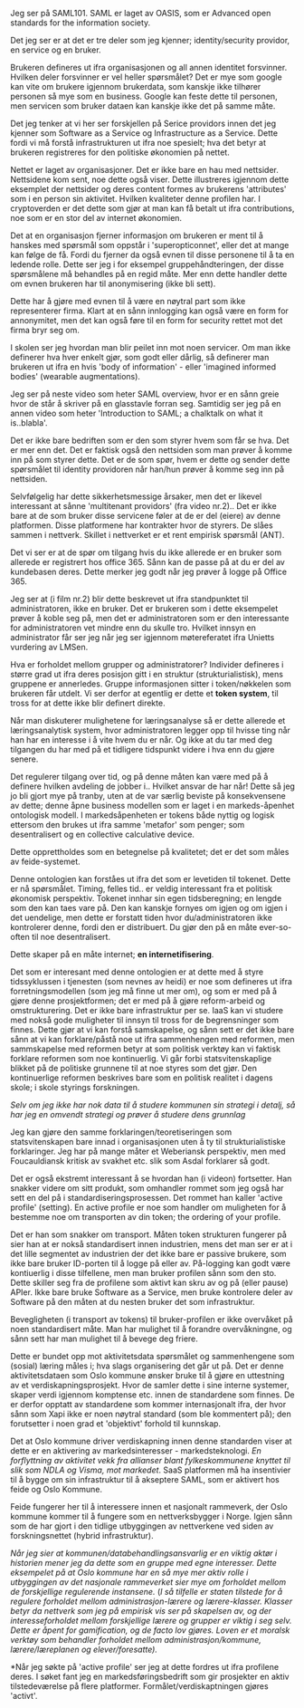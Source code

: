 
Jeg ser på SAML101. SAML er laget av OASIS, som er Advanced open standards for the information society. 

Det jeg ser er at det er tre deler som jeg kjenner; identity/security providor, en service og en bruker. 

Brukeren defineres ut ifra organisasjonen og all annen identitet forsvinner. Hvilken deler forsvinner er vel heller spørsmålet? Det er mye som google kan vite om brukere igjennom brukerdata, som kanskje ikke tilhører personen så mye som en business. Google kan feste dette til personen, men servicen som bruker dataen kan kanskje ikke det på samme måte. 

Det jeg tenker at vi her ser forskjellen på Serice providors innen det jeg kjenner som Software as a Service og Infrastructure as a Service. Dette fordi vi må forstå infrastrukturen ut ifra noe spesielt; hva det betyr at brukeren registreres for den politiske økonomien på nettet. 

Nettet er laget av organisasjoner. Det er ikke bare en hau med nettsider. Nettsidene kom sent, noe dette også viser. Dette illustreres igjennom dette eksemplet der nettsider og deres content formes av brukerens 'attributes' som i en person sin aktivitet. Hvilken kvaliteter denne profilen har. I cryptoverden er det dette som gjør at man kan få betalt ut ifra contributions, noe som er en stor del av internet økonomien. 

Det at en organisasjon fjerner informasjon om brukeren er ment til å hanskes med spørsmål som oppstår i 'superopticonnet', eller det at mange kan følge de få. Fordi du fjerner da også evnen til disse personene til å ta en ledende rolle. Dette ser jeg i for eksempel gruppehåndteringen, der disse spørsmålene må behandles på en regid måte. Mer enn dette handler dette om evnen brukeren har til anonymisering (ikke bli sett). 

Dette har å gjøre med evnen til å være en nøytral part som ikke representerer firma. Klart at en sånn innlogging kan også være en form for annonymitet, men det kan også føre til en form for security rettet mot det firma bryr seg om. 

I skolen ser jeg hvordan man blir peilet inn mot noen servicer. Om man ikke definerer hva hver enkelt gjør, som godt eller dårlig, så definerer man brukeren ut ifra en hvis 'body of information' - eller 'imagined informed bodies' (wearable augmentations). 



Jeg ser på neste video som heter SAML overview, hvor er en sånn greie hvor de står å skriver på en glasstavle forran seg. Samtidig ser jeg på en annen video som heter 'Introduction to SAML; a chalktalk on what it is..blabla'. 

Det er ikke bare bedriften som er den som styrer hvem som får se hva. Det er mer enn det. Det er faktisk også den nettsiden som man prøver å komme inn på som styrer dette. Det er de som spør, hvem er dette og sender dette spørsmålet til identity providoren når han/hun prøver å komme seg inn på nettsiden. 

Selvfølgelig har dette sikkerhetsmessige årsaker, men det er likevel interessant at sånne 'multitenant providors' (fra video nr.2).. Det er ikke bare at de som bruker disse servicene føler at de er del (eiere) av denne platformen. Disse platformene har kontrakter hvor de styrers. De slåes sammen i nettverk. Skillet i nettverket er et rent empirisk spørsmål (ANT). 

Det vi ser er at de spør om tilgang hvis du ikke allerede er en bruker som allerede er registrert hos office 365. Sånn kan de passe på at du er del av kundebasen deres. Dette merker jeg godt når jeg prøver å logge på Office 365. 

Jeg ser at (i film nr.2) blir dette beskrevet ut ifra standpunktet til administratoren, ikke en bruker. Det er brukeren som i dette eksempelet prøver å koble seg på, men det er administratoren som er den interessante for administratoren vet mindre enn du skulle tro. Hvilket innsyn en administrator får ser jeg når jeg ser igjennom møtereferatet ifra Unietts vurdering av LMSen. 

Hva er forholdet mellom grupper og administratorer? Individer defineres i større grad ut ifra deres posisjon gitt i en struktur (strukturialistisk), mens gruppene er annerledes. Gruppe informasjonen sitter i token/nøkkelen som brukeren får utdelt. Vi ser derfor at egentlig er dette et **token system**, til tross for at dette ikke blir definert direkte. 

Når man diskuterer mulighetene for læringsanalyse så er dette allerede et læringsanalytisk system, hvor administratoren legger opp til hvisse ting når han har en interesse i å vite hvem du er når. Og ikke at du tar med deg tilgangen du har med på et tidligere tidspunkt videre i hva enn du gjøre senere.

Det regulerer tilgang over tid, og på denne måten kan være med på å definere hvilken avdeling de jobber i.. Hvilket ansvar de har når! Dette så jeg jo bli gjort mye på tranby, uten at de var særlig beviste på konsekvensene av dette; denne åpne business modellen som er laget i en markeds-åpenhet ontologisk modell. I markedsåpenheten er tokens både nyttig og logisk ettersom den brukes ut ifra samme 'metafor' som penger; som desentralisert og en collective calculative device. 

Dette opprettholdes som en betegnelse på kvalitetet; det er det som måles av feide-systemet. 

Denne ontologien kan forståes ut ifra det som er levetiden til tokenet. Dette er nå spørsmålet. Timing, felles tid.. er veldig interessant fra et politisk økonomisk perspektiv. Tokenet innhar sin egen tidsberegning; en lengde som den kan taes vare på. Den kan kanskje fornyes om igjen og om igjen i det uendelige, men dette er forstatt tiden hvor du/administratoren ikke kontrolerer denne, fordi den er distribuert. Du gjør den på en måte ever-so-often til noe desentralisert.

Dette skaper på en måte internet; **en internetifisering**. 

Det som er interesant med denne ontologien er at dette med å styre tidssyklussen i tjenesten (som nevnes av heidi) er noe som defineres ut ifra forretningsmodellen (som jeg må finne ut mer om), og som er med på å gjøre denne prosjektformen; det er med på å gjøre reform-arbeid og omstrukturering. Det er ikke bare infrastruktur per se. IaaS kan vi studere med nokså gode muligheter til innsyn til tross for de begrensninger som finnes. Dette gjør at vi kan forstå samskapelse, og sånn sett er det ikke bare sånn at vi kan forklare/påstå noe ut ifra sammenhengen med reformen, men sammskapelse med reformen betyr at som politisk verktøy kan vi faktisk forklare reformen som noe kontinuerlig. Vi går forbi statsvitenskaplige blikket på de politiske grunnene til at noe styres som det gjør. Den kontinuerlige reformen beskrives bare som en politisk realitet i dagens skole; i skole styrings forskningen. 

*Selv om jeg ikke har nok data til å studere kommunen sin strategi i detalj, så har jeg en omvendt strategi og prøver å studere dens grunnlag*

Jeg kan gjøre den samme forklaringen/teoretiseringen som statsvitenskapen bare innad i organisasjonen uten å ty til strukturialistiske forklaringer. Jeg har på mange måter et Weberiansk perspektiv, men med Foucauldiansk kritisk av svakhet etc. slik som Asdal forklarer så godt.



Det er også ekstremt interessant å se hvordan han (i videon) fortsetter. Han snakker videre om sitt produkt, som omhandler rommet som jeg også har sett en del på i standardiseringsprosessen. Det rommet han kaller 'active profile' (setting). En active profile er noe som handler om muligheten for å bestemme noe om transporten av din token; the ordering of your profile. 

Det er han som snakker om transport. Måten token strukturen fungerer på sier han at er nokså standardisert innen industrien, mens det man ser er at i det lille segmentet av industrien der det ikke bare er passive brukere, som ikke bare bruker ID-porten til å logge på eller av. På-logging kan godt være kontiuerlig i disse tilfellene, men man bruker profilen sånn som den sto. Dette skiller seg fra de profilene som aktivt kan skru av og på (eller pause) APIer. Ikke bare bruke Software as a Service, men bruke kontrolere deler av Software på den måten at du nesten bruker det som infrastruktur. 

Bevegligheten (i transport av tokens) til bruker-profilen er ikke overvåket på noen standardisert måte. Man har mulighet til å forandre overvåkningne, og sånn sett har man mulighet til å bevege deg friere. 

Dette er bundet opp mot aktivitetsdata spørsmålet og sammenhengene som (sosial) læring måles i; hva slags organisering det går ut på. Det er denne aktivitetsdataen som Oslo kommune ønsker bruke til å gjøre en uttestning av et verdiskapningsprosjekt. Hvor de samler dette i sine interne systemer, skaper verdi igjennom komptense etc. innen de standardene som finnes. De er derfor opptatt av standardene som kommer internasjonalt ifra, der hvor sånn som Xapi ikke er noen nøytral standard (som ble kommentert på); den forutsetter i noen grad et 'objektivt' forhold til kunnskap.

Det at Oslo kommune driver verdiskapning innen denne standarden viser at dette er en aktivering av markedsinteresser - markedsteknologi. *En forflyttning av aktivitet vekk fra allianser blant fylkeskommunene knyttet til slik som NDLA og Visma, mot markedet*. SaaS platformen må ha insentivier til å bygge om sin infrastruktur til å akseptere SAML, som er aktivert hos feide og Oslo Kommune.

Feide fungerer her til å interessere innen et nasjonalt rammeverk, der Oslo kommune kommer til å fungere som en nettverksbygger i Norge. Igjen sånn som de har gjort i den tidlige utbyggingen av nettverkene ved siden av forskningsnettet (hybrid infrastruktur). 

*Når jeg sier at kommunen/databehandlingsansvarlig er en viktig aktør i historien mener jeg da dette som en gruppe med egne interesser. Dette eksempelet på at Oslo kommune har en så mye mer aktiv rolle i utbyggingen av det nasjonale rammeverket sier mye om forholdet mellom de forskjellige regulerende instansene.*
(*I så tilfelle er staten tilstede for å regulere forholdet mellom administrasjon-lærere og lærere-klasser. Klasser betyr da nettverk som jeg på empirisk vis ser på skapelsen av, og der interesseforholdet mellom forskjellige lærere og grupper er viktig i seg selv. Dette er åpent for gamification, og de facto lov gjøres. Loven er et moralsk verktøy som behandler forholdet mellom administrasjon/kommune, lærere/læreplanen og elever/foresatte).*


*Når jeg søkte på 'active profile' ser jeg at dette fordres ut ifra profilene deres. I søket fant jeg en markedsføringsbedrift som gir prosjekter en aktiv tilstedeværelse på flere platformer. Formålet/verdiskaptningen gjøres 'activt'.
